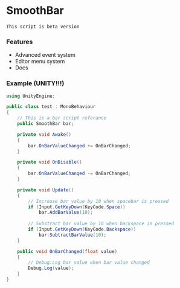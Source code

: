 # SmoothBar
`This script is beta version`

### Features
- Advanced event system
- Editor menu system
- Docs

### Example (UNITY!!!)
```csharp
using UnityEngine;

public class test : MonoBehaviour
{
    // This is a bar script referance
    public SmoothBar bar;

    private void Awake()
    {
        bar.OnBarValueChanged += OnBarChanged;
    }

    private void OnDisable()
    {
        bar.OnBarValueChanged -= OnBarChanged;
    }

    private void Update()
    {
        // Increase bar value by 10 when spacebar is pressed
        if (Input.GetKeyDown(KeyCode.Space))
            bar.AddBarValue(10);
            
        // Substract bar value by 10 when backspace is pressed
        if (Input.GetKeyDown(KeyCode.Backspace))
            bar.SubtractBarValue(10);
    }

    public void OnBarChanged(float value)
    {
        // Debug.Log bar value when bar value changed
        Debug.Log(value);
    }
}
```
